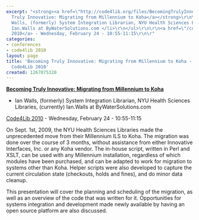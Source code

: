 ```yaml
---
excerpt: "<strong><a href=\"http://code4lib.org/files/BecomingTrulyInnovative.ppt\">Becoming
  Truly Innovative: Migrating from Millennium to Koha</a></strong>\r\n\r\n<ul>\r\n<li>Ian
  Walls, (formerly) System Integration Librarian, NYU Health Sciences Libraries, (currently)
  Ian.Walls at ByWaterSolutions.com </li>\r\n</ul>\r\n\r\n<a href=\"/conference/2010/schedule\">Code4Lib
  2010</a> - Wednesday, February 24 - 10:55-11:15\r\n\r"
categories:
- conferences
- code4lib 2010
layout: page
title: 'Becoming Truly Innovative: Migrating from Millennium to Koha - Ian Walls -
  Code4Lib 2010'
created: 1267075320
---
```

<strong><a href="http://code4lib.org/files/BecomingTrulyInnovative.ppt">Becoming Truly Innovative: Migrating from Millennium to Koha</a></strong>

<ul>
<li>Ian Walls, (formerly) System Integration Librarian, NYU Health Sciences Libraries, (currently) Ian.Walls at ByWaterSolutions.com </li>
</ul>

<a href="/conference/2010/schedule">Code4Lib 2010</a> - Wednesday, February 24 - 10:55-11:15

On Sept. 1st, 2009, the NYU Health Sciences Libraries made the unprecedented move from their Millennium ILS to Koha. The migration was done over the course of 3 months, without assistance from either Innovative Interfaces, Inc. or any Koha vendor. The in-house script, written in Perl and XSLT, can be used with any Millennium installation, regardless of which modules have been purchased, and can be adapted to work for migration to systems other than Koha. Helper scripts were also developed to capture the current circulation state (checkouts, holds and fines), and do minor data cleanup.

This presentation will cover the planning and scheduling of the migration, as well as an overview of the code that was written for it. Opportunities for systems integration and development made newly available by having an open source platform are also discussed. 
